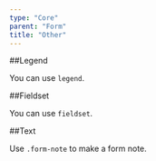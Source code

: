 ```yaml
---
type: "Core"
parent: "Form"
title: "Other"
---
```


##Legend

You can use `legend`.

<demo>
  <demovanilla src="inline/core/form/legend">
  </demovanilla>
</demo>

##Fieldset

You can use `fieldset`.

<demo>
  <demovanilla src="inline/core/form/fieldset">
  </demovanilla>
</demo>

##Text

Use `.form-note` to make a form note.

<demo>
  <demovanilla src="inline/core/form/text">
  </demovanilla>
</demo>

